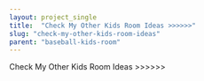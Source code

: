 ```yaml
---
layout: project_single
title:  "Check My Other Kids Room Ideas >>>>>>"
slug: "check-my-other-kids-room-ideas"
parent: "baseball-kids-room"
---
```

Check My Other Kids Room Ideas >>>>>>